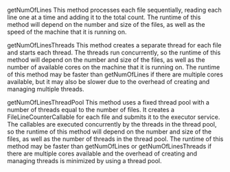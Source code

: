getNumOfLines This method processes each file sequentially, reading each line one at a time and adding it to the total count. The runtime of this method will depend on the number and size of the files, as well as the speed of the machine that it is running on.

getNumOfLinesThreads This method creates a separate thread for each file and starts each thread. The threads run concurrently, so the runtime of this method will depend on the number and size of the files, as well as the number of available cores on the machine that it is running on. The runtime of this method may be faster than getNumOfLines if there are multiple cores available, but it may also be slower due to the overhead of creating and managing multiple threads.

getNumOfLinesThreadPool This method uses a fixed thread pool with a number of threads equal to the number of files. It creates a FileLineCounterCallable for each file and submits it to the executor service. The callables are executed concurrently by the threads in the thread pool, so the runtime of this method will depend on the number and size of the files, as well as the number of threads in the thread pool. The runtime of this method may be faster than getNumOfLines or getNumOfLinesThreads if there are multiple cores available and the overhead of creating and managing threads is minimized by using a thread pool.